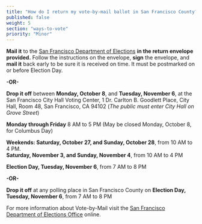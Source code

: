 ```yaml
---
title: "How do I return my vote-by-mail ballot in San Francisco County?"
published: false
weight: 5
section: "ways-to-vote"
priority: "Minor"
---
```


**Mail it** to the [San Francisco Department of Elections](#section-election-office-contact) **in the return envelope provided.** Follow the instructions on the envelope, **sign** the envelope, and **mail it** back early to be sure it is received on time. It must be postmarked on or before Election Day.  

**-OR-**  

**Drop it off** between **Monday, October 8**, and **Tuesday, November 6**, at the San Francisco City Hall Voting Center, 1 Dr. Carlton B. Goodlett Place, City Hall, Room 48, San Francisco, CA 94102 (*The public must enter City Hall on Grove Street*)  

**Monday through Friday** 8 AM to 5 PM (May be closed Monday, October 8, for Columbus Day)  

**Weekends: Saturday, October 27, and Sunday, October 28**, from 10 AM to 4 PM.  
**Saturday, November 3, and Sunday, November 4**, from 10 AM to 4 PM

**Election Day, Tuesday, November 6**, from 7 AM to 8 PM  

**-OR-**  

**Drop it off** at any polling place in San Francisco County on **Election Day, Tuesday, November 6**, from 7 AM to 8 PM   

For more information about Vote-by-Mail visit the [San Francisco Department of Elections Office](http://sfgov.org/elections/vote-mail) online.  
